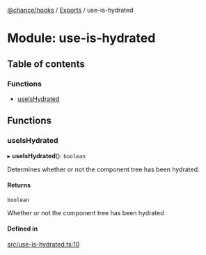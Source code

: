 [@chance/hooks](../README.md) / [Exports](../modules.md) / use-is-hydrated

# Module: use-is-hydrated

## Table of contents

### Functions

- [useIsHydrated](use_is_hydrated.md#useishydrated)

## Functions

### useIsHydrated

▸ **useIsHydrated**(): `boolean`

Determines whether or not the component tree has been hydrated.

#### Returns

`boolean`

Whether or not the component tree has been hydrated

#### Defined in

[src/use-is-hydrated.ts:10](https://github.com/chaance/hooks/blob/2f16b01/src/use-is-hydrated.ts#L10)
